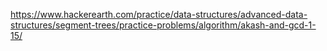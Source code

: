 https://www.hackerearth.com/practice/data-structures/advanced-data-structures/segment-trees/practice-problems/algorithm/akash-and-gcd-1-15/
